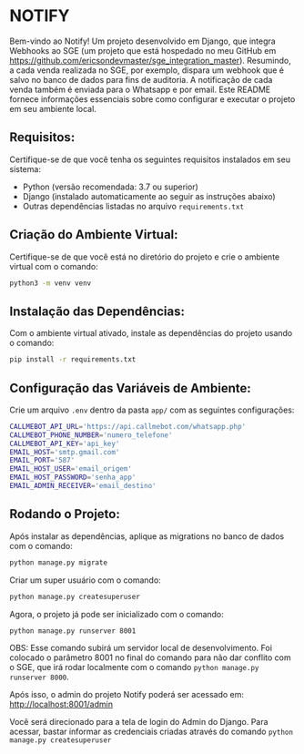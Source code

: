 
# NOTIFY

Bem-vindo ao Notify! Um projeto desenvolvido em Django, que integra Webhooks ao SGE (um projeto que está hospedado no meu GitHub em https://github.com/ericsondevmaster/sge_integration_master). Resumindo, a cada venda realizada no SGE, por exemplo, dispara um webhook que é salvo no banco de dados para fins de auditoria. A notificação de cada venda também é enviada para o Whatsapp e por email. Este README fornece informações essenciais sobre como configurar e executar o projeto em seu ambiente local.

## Requisitos:

Certifique-se de que você tenha os seguintes requisitos instalados em seu sistema:

- Python (versão recomendada: 3.7 ou superior)
- Django (instalado automaticamente ao seguir as instruções abaixo)
- Outras dependências listadas no arquivo `requirements.txt`

## Criação do Ambiente Virtual:

Certifique-se de que você está no diretório do projeto e crie o ambiente virtual com o comando:
```bash
python3 -m venv venv
```

## Instalação das Dependências:

Com o ambiente virtual ativado, instale as dependências do projeto usando o comando:
```bash
pip install -r requirements.txt
```

## Configuração das Variáveis de Ambiente:

Crie um arquivo `.env` dentro da pasta `app/` com as seguintes configurações:
```bash
CALLMEBOT_API_URL='https://api.callmebot.com/whatsapp.php'
CALLMEBOT_PHONE_NUMBER='numero_telefone'
CALLMEBOT_API_KEY='api_key'
EMAIL_HOST='smtp.gmail.com'
EMAIL_PORT='587'
EMAIL_HOST_USER='email_origem'
EMAIL_HOST_PASSWORD='senha_app'
EMAIL_ADMIN_RECEIVER='email_destino'
```

## Rodando o Projeto:

Após instalar as dependências, aplique as migrations no banco de dados com o comando:
```bash
python manage.py migrate
```

Criar um super usuário com o comando:
```bash
python manage.py createsuperuser
```

Agora, o projeto já pode ser inicializado com o comando:
```bash
python manage.py runserver 8001
```

OBS: Esse comando subirá um servidor local de desenvolvimento. Foi colocado o parâmetro 8001 no final do comando para não dar conflito com o SGE, que irá rodar localmente com o comando `python manage.py runserver 8000`.

Após isso, o admin do projeto Notify poderá ser acessado em:
[http://localhost:8001/admin](http://localhost:8001/admin)

Você será direcionado para a tela de login do Admin do Django. Para acessar, bastar informar as credenciais criadas através do comando `python manage.py createsuperuser`
